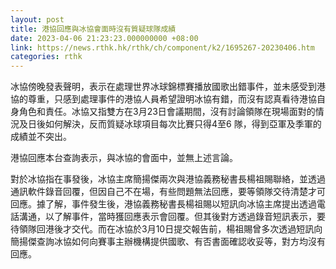 ```yaml
---
layout: post
title: 港協回應與冰協會面時沒有質疑球隊成績
date: 2023-04-06 21:23:23.000000000 +08:00
link: https://news.rthk.hk/rthk/ch/component/k2/1695267-20230406.htm
categories: rthk
---
```


冰協傍晚發表聲明，表示在處理世界冰球錦標賽播放國歌出錯事件，並未感受到港協的尊重，只感到處理事件的港協人員希望證明冰協有錯，而沒有認真看待港協自身角色和責任。冰協又指雙方在3月23日會議期間，沒有討論領隊在現場面對的情況及日後如何解決，反而質疑冰球項目每次比賽只得4至6 隊，得到亞軍及季軍的成績並不突出。 

港協回應本台查詢表示，與冰協的會面中，並無上述言論。

對於冰協指在事發後，冰協主席簡揚傑兩次與港協義務秘書長楊祖賜聯絡，並透過通訊軟件錄音回覆，但因自己不在場，有些問題無法回應，要等領隊交待清楚才可回應。據了解，事件發生後，港協義務秘書長楊祖賜以短訊向冰協主席提出透過電話溝通，以了解事件，當時獲回應表示會回覆。但其後對方透過錄音短訊表示，要待領隊回港後才交代。而在冰協於3月10日提交報告前，楊祖賜曾多次透過短訊向簡揚傑查詢冰協如何向賽事主辦機構提供國歌、有否書面確認收妥等，對方均沒有回應。
